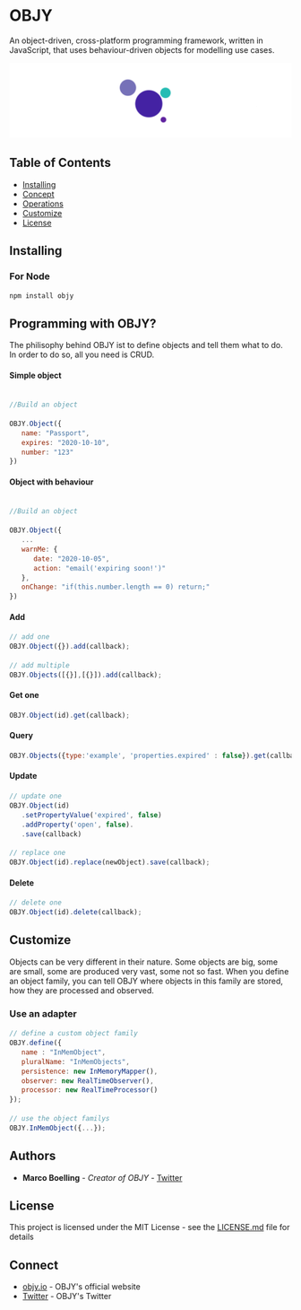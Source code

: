 # OBJY

An object-driven, cross-platform programming framework, written in JavaScript, that uses behaviour-driven objects for modelling use cases.

![OBJY LOGO](objy-icon-full.png "OBJY")

## Table of Contents

- [Installing](#installing)
- [Concept](#concept)
- [Operations](#handling-Objects)
- [Customize](#Customize)
- [License](#license)

## Installing

### For Node

```shell
npm install objy
```

## Programming with OBJY?

The philisophy behind OBJY ist to define objects and tell them what to do. In order to do so, all you need is CRUD.

#### Simple object

```javascript

//Build an object

OBJY.Object({
   name: "Passport",
   expires: "2020-10-10",
   number: "123"
})
```

#### Object with behaviour

```javascript

//Build an object

OBJY.Object({
   ...
   warnMe: {
      date: "2020-10-05",
      action: "email('expiring soon!')"
   },
   onChange: "if(this.number.length == 0) return;"
})
```

#### Add

```javascript
// add one
OBJY.Object({}).add(callback);

// add multiple
OBJY.Objects([{}],[{}]).add(callback);
```

#### Get one
```javascript
OBJY.Object(id).get(callback);
```

#### Query

```javascript
OBJY.Objects({type:'example', 'properties.expired' : false}).get(callback);
```

#### Update

```javascript
// update one
OBJY.Object(id)
   .setPropertyValue('expired', false)
   .addProperty('open', false).
   .save(callback)

// replace one
OBJY.Object(id).replace(newObject).save(callback);
```

#### Delete

```javascript
// delete one
OBJY.Object(id).delete(callback);
```

## Customize

Objects can be very different in their nature. Some objects are big, some are small, some are produced very vast, some not so fast. When you define an object family, you can tell OBJY where objects in this family are stored, how they are processed and observed.

### Use an adapter

```javascript
// define a custom object family
OBJY.define({
   name : "InMemObject",
   pluralName: "InMemObjects",
   persistence: new InMemoryMapper(),
   observer: new RealTimeObserver(),
   processor: new RealTimeProcessor()
});

// use the object familys
OBJY.InMemObject({...});
```

## Authors

* **Marco Boelling** - *Creator of OBJY* - [Twitter](https://twitter.com/marcoboelling)

## License

This project is licensed under the MIT License - see the [LICENSE.md](LICENSE.md) file for details

## Connect

* [objy.io](https://objy.io) - OBJY's official website
* [Twitter](https://www.twitter.com/objy7) - OBJY's Twitter

